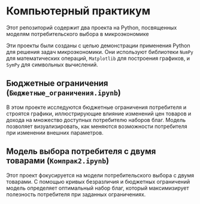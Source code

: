 # Компьютерный практикум

Этот репозиторий содержит два проекта на Python, посвященных моделям потребительского выбора в микроэкономике

Эти проекты были созданы с целью демонстрации  применения Python для решения задач микроэкономики.  Они  используют  библиотеки  `NumPy` для  математических операций, `Matplotlib` для  построения графиков,  и  `SymPy` для   символьных вычислений.

## Бюджетные ограничения (`Бюджетные_ограничения.ipynb`)

В этом проекте исследуются бюджетные ограничения потребителя и строятся графики, иллюстрирующие влияние изменений цен товаров и дохода на множество доступных потребителю наборов благ. Модель позволяет визуализировать, как меняются возможности потребителя при изменении внешних параметров.

## Модель выбора потребителя с двумя товарами  (`Компрак2.ipynb`)

Этот проект фокусируется на модели потребительского выбора с двумя товарами. С помощью кривых безразличия и бюджетных ограничений  модель определяет оптимальный набор благ,  который максимизирует полезность потребителя при заданных ограничениях.  
